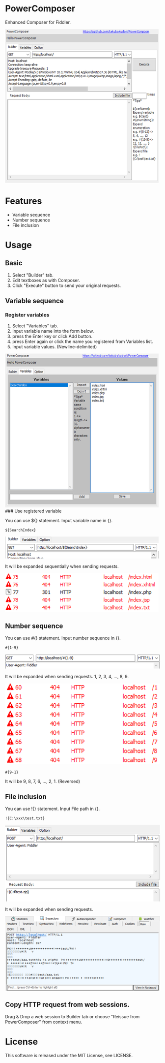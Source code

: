 # PowerComposer
Enhanced Composer for Fiddler.

<img src="https://raw.githubusercontent.com/takubokudori/PowerComposer/master/images/ss.PNG" width="500" height="500" alt="screenshot" >

# Features

- Variable sequence
- Number sequence
- File inclusion

# Usage

## Basic

1. Select "Builder" tab.
2. Edit textboxes as with Composer.
3. Click "Execute" button to send your original requests.

## Variable sequence

### Register variables

1. Select "Variables" tab.
2. Input variable name into the form below.
3. press the Enter key or click Add button.
4. press Enter again or click the name you registered from Variables list.
5. Input variable values. (Newline-delimited)

<img src="https://raw.githubusercontent.com/takubokudori/PowerComposer/master/images/var1.PNG" width="500" height="500" alt="Register variables" >
### Use registered variable

You can use ${} statement.
Input variable name in {}.

```
${SearchIndex}
```

<img src="https://raw.githubusercontent.com/takubokudori/PowerComposer/master/images/var2.PNG" width="500" alt="Use register variables" >

It will be expanded sequentially when sending requests.

<img src="https://raw.githubusercontent.com/takubokudori/PowerComposer/master/images/var3.PNG" width="500" alt="Sent Requests" >

## Number sequence

You can use #{} statement.
Input number sequence in {}.

```
#{1-9}
```
![Use registered variable](https://raw.githubusercontent.com/takubokudori/PowerComposer/master/images/Eseq.PNG)

It will be expanded when sending requests. 1, 2, 3, 4, ..., 8, 9.

![Use registered variable](https://raw.githubusercontent.com/takubokudori/PowerComposer/master/images/Rseq.PNG)

```
#{9-1}
```

It will be 9, 8, 7, 6, ..., 2, 1. (Reversed)

## File inclusion

You can use !{} statement.
Input File path in {}.

```
!{C:\xxx\test.txt}
```

![Use registered variable](https://raw.githubusercontent.com/takubokudori/PowerComposer/master/images/Efi.PNG)

It will be expanded when sending requests.

![Use registered variable](https://raw.githubusercontent.com/takubokudori/PowerComposer/master/images/Rfi.PNG)

## Copy HTTP request from web sessions.

Drag & Drop a web session to Builder tab or choose "Reissue from PowerComposer" from context menu.

# License
This software is released under the MIT License, see LICENSE.
